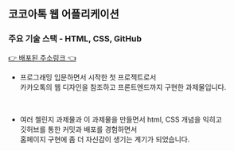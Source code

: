 ## 코코아톡 웹 어플리케이션

### 주요 기술 스택 - HTML, CSS, GitHub

[👉 배포된 주소링크 👈](https://dragoocho.github.io/kakao-clone-v2/)

- 프로그래밍 입문하면서 시작한 첫 프로젝트로서  
카카오톡의 웹 디자인을 참조하고 프론트엔드까지 구현한 과제물입니다.
<br /> 

- 여러 첼린지 과제물과 이 과제물을 만들면서 html, CSS 개념을 익히고  
깃허브를 통한 커밋과 배포를 경험하면서  
홈페이지 구현에 좀 더 자신감이 생기는 계기가 되었습니다.  
